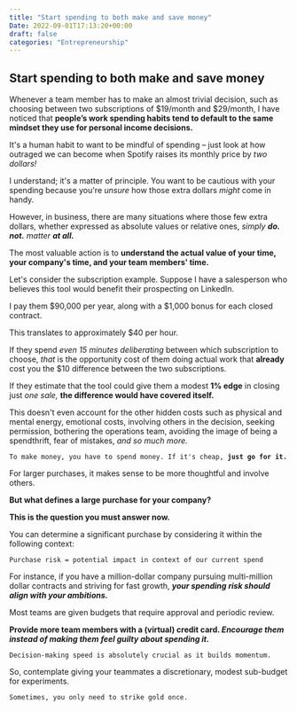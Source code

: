 ```yaml
---
title: "Start spending to both make and save money"
Date: 2022-09-01T17:13:20+00:00
draft: false
categories: "Entrepreneurship"
---
```

## Start spending to both make and save money

Whenever a team member has to make an almost trivial decision, such as choosing between two subscriptions of $19/month and $29/month, I have noticed that **people’s work spending habits tend to default to the same mindset they use for personal income decisions.**

It's a human habit to want to be mindful of spending – just look at how outraged we can become when Spotify raises its monthly price by *two dollars!*

I understand; it's a matter of principle. You want to be cautious with your spending because you're *unsure* how those extra dollars *might* come in handy.

However, in business, there are many situations where those few extra dollars, whether expressed as absolute values or relative ones, *simply **do. not.** matter **************at all.***************

The most valuable action is to **understand the actual value of your time, your company's time, and your team members' time.**

Let's consider the subscription example. Suppose I have a salesperson who believes this tool would benefit their prospecting on LinkedIn.

I pay them $90,000 per year, along with a $1,000 bonus for each closed contract.

This translates to approximately $40 per hour.

If they spend *even 15 minutes deliberating* between which subscription to choose, *that* is the opportunity cost of them doing actual work that **already** cost you the $10 difference between the two subscriptions.

If they estimate that the tool could give them a modest **1% edge** in closing just *one sale,* **the difference would have covered itself.**

This doesn't even account for the other hidden costs such as physical and mental energy, emotional costs, involving others in the decision, seeking permission, bothering the operations team, avoiding the image of being a spendthrift, fear of mistakes, *and so much more.*

`To make money, you have to spend money. If it's cheap, `**`just go for it.`**

For larger purchases, it makes sense to be more thoughtful and involve others.

**But what defines a large purchase for your company?**

**This is the question you must answer now.**

You can determine a significant purchase by considering it within the following context:

`Purchase risk = potential impact in context of our current spend` 

For instance, if you have a million-dollar company pursuing multi-million dollar contracts and striving for fast growth, ***your spending risk should align with your ambitions.***

Most teams are given budgets that require approval and periodic review.

**Provide more team members with a (virtual) credit card. *Encourage them instead of making them feel guilty about spending it.***

`Decision-making speed is absolutely crucial as it builds momentum.`

So, contemplate giving your teammates a discretionary, modest sub-budget for experiments.

`Sometimes, you only need to strike gold once.`